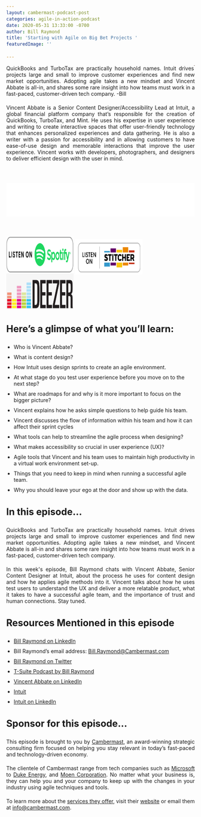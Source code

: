 ```yaml
---
layout: cambermast-podcast-post
categories: agile-in-action-podcast
date: 2020-05-31 13:33:00 -0700
author: Bill Raymond
title: 'Starting with Agile on Big Bet Projects '
featuredImage: ''

---
```

<img src="/uploads/vincent-abbate.png" style="float:right;" width="2"/> QuickBooks and TurboTax are practically household names. Intuit drives projects large and small to improve customer experiences and find new market opportunities. Adopting agile takes a new mindset and Vincent Abbate is all-in, and shares some rare insight into how teams must work in a fast-paced, customer-driven tech company. -Bill

Vincent Abbate is a Senior Content Designer/Accessibility Lead at Intuit, a global financial platform company that’s responsible for the creation of QuickBooks, TurboTax, and Mint. He uses his expertise in user experience and writing to create interactive spaces that offer user-friendly technology that enhances personalized experiences and data gathering. He is also a writer with a passion for accessibility and in allowing customers to have ease-of-use design and memorable interactions that improve the user experience. Vincent works with developers, photographers, and designers to deliver efficient design with the user in mind.

<p> </p>

<iframe style="border: none" src="//html5-player.libsyn.com/embed/episode/id/14523032/height/90/theme/custom/thumbnail/yes/direction/backward/render-playlist/no/custom-color/87A93A/" height="90" width="100%" scrolling="no"  allowfullscreen webkitallowfullscreen mozallowfullscreen oallowfullscreen msallowfullscreen></iframe>
<p> </p>
<div class="podwrap"> <a href="https://open.spotify.com/show/6ntGFKgVK1vurtfFBCCwLq" target="_blank" rel="noopener"><img class="alignnone wp-image-1313" src="/uploads/listen-spotify.png" alt="Listen to Spotify" width="180" height="95" /></a> <a href="https://www.stitcher.com/podcast/rise25-media/agile-in-action-with-bill-raymond" target="_blank" rel="noopener"> <img class="alignnone wp-image-1318" src="/uploads/sticher-min.png" alt="sticher" width="180" height="95" style="top: 6px; position: relative;" /> </a> <a href="https://www.deezer.com/show/1285692" target="_blank" rel="noopener"><img class="alignnone wp-image-1318" src="/uploads/deezer-logo.png" alt="Deezer" width="180" height="95" /></a></div>

### **Here’s a glimpse of what you’ll learn:**

* Who is Vincent Abbate?
* What is content design?
* How Intuit uses design sprints to create an agile environment.
* At what stage do you test user experience before you move on to the next step?
* What are roadmaps for and why is it more important to focus on the bigger picture?
* Vincent explains how he asks simple questions to help guide his team.
* Vincent discusses the flow of information within his team and how it can affect their sprint cycles
* What tools can help to streamline the agile process when designing?
* What makes accessibility so crucial in user experience (UX)?
* Agile tools that Vincent and his team uses to maintain high productivity in a virtual work environment set-up.
* Things that you need to keep in mind when running a successful agile team.
* Why you should leave your ego at the door and show up with the data.

### **In this episode…**

QuickBooks and TurboTax are practically household names. Intuit drives projects large and small to improve customer experiences and find new market opportunities. Adopting agile takes a new mindset, and Vincent Abbate is all-in and shares some rare insight into how teams must work in a fast-paced, customer-driven tech company.

In this week's episode, Bill Raymond chats with Vincent Abbate, Senior Content Designer at Intuit, about the process he uses for content design and how he applies agile methods into it. Vincent talks about how he uses test users to understand the UX and deliver a more relatable product, what it takes to have a successful agile team, and the importance of trust and human connections. Stay tuned.

### **Resources Mentioned in this episode**

* [Bill Raymond on LinkedIn](https://www.linkedin.com/in/williamraymond)
* Bill Raymond’s email address: [Bill.Raymond@Cambermast.com](mailto:Bill.Raymond@Cambermast.com)
* [Bill Raymond on Twitter](https://twitter.com/billraymonde)
* [T-Suite Podcast by Bill Raymond](http://techgenix.com/podcast/the-t-suite/)
* [Vincent Abbate on LinkedIn](https://www.linkedin.com/in/copywritervince)
* [Intuit](https://www.intuit.com/)
* [Intuit on LinkedIn](https://www.linkedin.com/company/intuit/about/)

### **Sponsor for this episode...**

This episode is brought to you by [Cambermast](https://www.cambermast.com/), an award-winning strategic consulting firm focused on helping you stay relevant in today’s fast-paced and technology-driven economy.

The clientele of Cambermast range from tech companies such as [Microsoft](https://www.microsoft.com/en-ph) to [Duke Energy](https://www.duke-energy.com/home), and [Moen Corporation](https://www.moen.com/about-moen/moen-offices). No matter what your business is, they can help you and your company to keep up with the changes in your industry using agile techniques and tools.

To learn more about the [services they offer](https://www.cambermast.com/services/), visit their [website](http://www.cambermast.com) or email them at [info@cambermast.com](mailto:info@cambermast.com).

<style>ul{list-style:disc;padding-left:20px;}p{text-align:justify;margin-bottom:20px;} ul li{margin-bottom:10px;}h3{font-size:25px;</style>